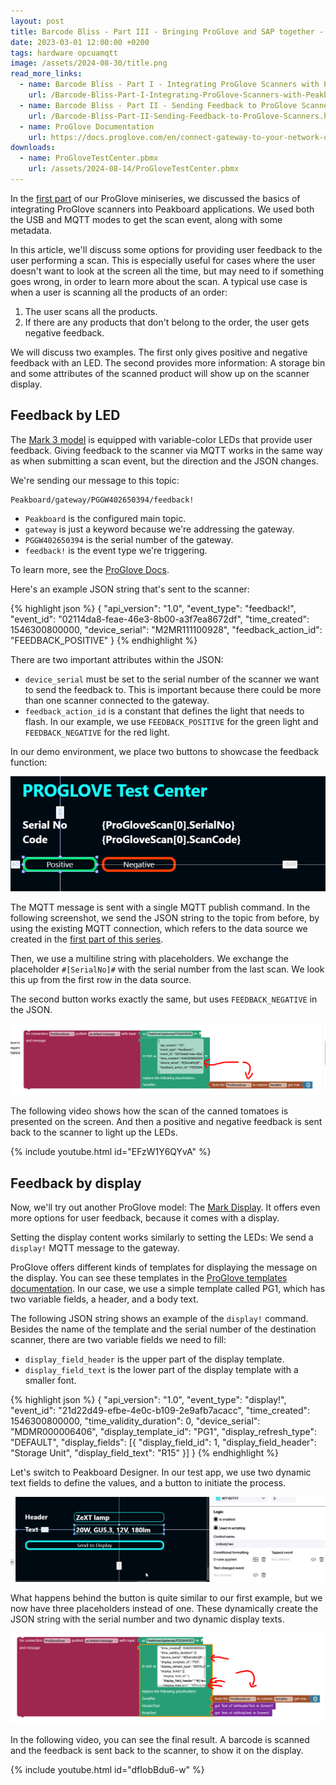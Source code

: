```yaml
---
layout: post
title: Barcode Bliss - Part III - Bringing ProGlove and SAP together - Transfer Order Use Case
date: 2023-03-01 12:00:00 +0200
tags: hardware opcuamqtt
image: /assets/2024-08-30/title.png
read_more_links:
  - name: Barcode Bliss - Part I - Integrating ProGlove Scanners with Peakboard
    url: /Barcode-Bliss-Part-I-Integrating-ProGlove-Scanners-with-Peakboard.html
  - name: Barcode Bliss - Part II - Sending Feedback to ProGlove Scanners
    url: /Barcode-Bliss-Part-II-Sending-Feedback-to-ProGlove-Scanners.html
  - name: ProGlove Documentation
    url: https://docs.proglove.com/en/connect-gateway-to-your-network-using-mqtt-integration.html
downloads:
  - name: ProGloveTestCenter.pbmx
    url: /assets/2024-08-14/ProGloveTestCenter.pbmx
---
```

In the [first part](/Barcode-Bliss-Part-I-Integrating-ProGlove-Scanners-with-Peakboard.html) of our ProGlove miniseries, we discussed the basics of integrating ProGlove scanners into Peakboard applications. We used both the USB and MQTT modes to get the scan event, along with some metadata.

In this article, we'll discuss some options for providing user feedback to the user performing a scan. This is especially useful for cases where the user doesn't want to look at the screen all the time, but may need to if something goes wrong, in order to learn more about the scan. A typical use case is when a user is scanning all the products of an order:
1. The user scans all the products.
2. If there are any products that don't belong to the order, the user gets negative feedback. 

We will discuss two examples. The first only gives positive and negative feedback with an LED. The second provides more information: A storage bin and some attributes of the scanned product will show up on the scanner display.

## Feedback by LED

The [Mark 3 model](https://proglove.com/products/hardware/mark-3/) is equipped with variable-color LEDs that provide user feedback. Giving feedback to the scanner via MQTT works in the same way as when submitting a scan event, but the direction and the JSON changes.

We're sending our message to this topic:
```
Peakboard/gateway/PGGW402650394/feedback!
```

* `Peakboard` is the configured main topic.
* `gateway` is just a keyword because we're addressing the gateway.
* `PGGW402650394` is the serial number of the gateway.
* `feedback!` is the event type we're triggering.

To learn more, see the [ProGlove Docs](https://docs.proglove.com/en/worker-feedback-command.html).

Here's an example JSON string that's sent to the scanner:

{% highlight json %}
{
  "api_version": "1.0",
  "event_type": "feedback!",
  "event_id": "02114da8-feae-46e3-8b00-a3f7ea8672df",
  "time_created": 1546300800000,
  "device_serial": "M2MR111100928",
  "feedback_action_id": "FEEDBACK_POSITIVE"
}
{% endhighlight %}

There are two important attributes within the JSON:
* `device_serial` must be set to the serial number of the scanner we want to send the feedback to. This is important because there could be more than one scanner connected to the gateway.
* `feedback_action_id` is a constant that defines the light that needs to flash. In our example, we use `FEEDBACK_POSITIVE` for the green light and `FEEDBACK_NEGATIVE` for the red light.

In our demo environment, we place two buttons to showcase the feedback function:

![image](/assets/2024-08-30/010.png)

The MQTT message is sent with a single MQTT publish command. In the following screenshot, we send the JSON string to the topic from before, by using the existing MQTT connection, which refers to the data source we created in the [first part of this series](/Barcode-Bliss-Part-I-Integrating-ProGlove-Scanners-with-Peakboard.html).

Then, we use a multiline string with placeholders. We exchange the placeholder `#[SerialNo]#` with the serial number from the last scan. We look this up from the first row in the data source.

The second button works exactly the same, but uses `FEEDBACK_NEGATIVE` in the JSON.

![image](/assets/2024-08-30/020.png)

The following video shows how the scan of the canned tomatoes is presented on the screen. And then a positive and negative feedback is sent back to the scanner to light up the LEDs. 

{% include youtube.html id="EFzW1Y6QYvA" %}

## Feedback by display

Now, we'll try out another ProGlove model: The [Mark Display](https://proglove.com/products/hardware/mark-display/).
It offers even more options for user feedback, because it comes with a display.

Setting the display content works similarly to setting the LEDs: We send a `display!` MQTT message to the gateway.

ProGlove offers different kinds of templates for displaying the message on the display. You can see these templates in the [ProGlove templates documentation](https://docs.proglove.com/en/screen-templates.html). In our case, we use a simple template called PG1, which has two variable fields, a header, and a body text.

The following JSON string shows an example of the `display!` command. Besides the name of the template and the serial number of the destination scanner, there are two variable fields we need to fill:
* `display_field_header` is the upper part of the display template.
* `display_field_text` is the lower part of the display template with a smaller font.

{% highlight json %}
{
    "api_version": "1.0",
    "event_type": "display!",
    "event_id": "21d22d49-efbe-4e0c-b109-2e9afb7acacc",
    "time_created": 1546300800000,
    "time_validity_duration": 0,
    "device_serial": "MDMR000006406",
    "display_template_id": "PG1",
    "display_refresh_type": "DEFAULT",
    "display_fields": [{
        "display_field_id": 1,
        "display_field_header": "Storage Unit",
        "display_field_text": "R15"
    }]
}
{% endhighlight %}

Let's switch to Peakboard Designer. In our test app, we use two dynamic text fields to define the values, and a button to initiate the process.

![image](/assets/2024-08-30/030.png)

What happens behind the button is quite similar to our first example, but we now have three placeholders instead of one. These dynamically create the JSON string with the serial number and two dynamic display texts.

![image](/assets/2024-08-30/040.png)

In the following video, you can see the final result. A barcode is scanned and the feedback is sent back to the scanner, to show it on the display.

{% include youtube.html id="dfIobBdu6-w" %}
